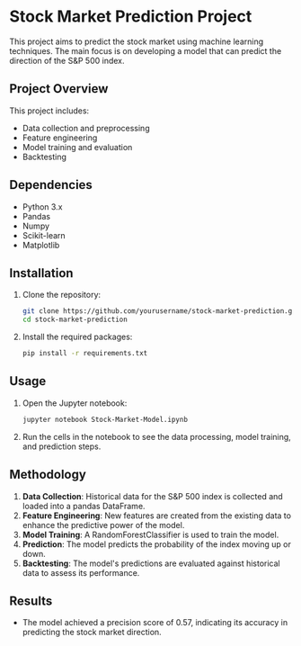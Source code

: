 # Stock Market Prediction Project

This project aims to predict the stock market using machine learning techniques. The main focus is on developing a model that can predict the direction of the S&P 500 index.

## Project Overview

This project includes:
- Data collection and preprocessing
- Feature engineering
- Model training and evaluation
- Backtesting

## Dependencies

- Python 3.x
- Pandas
- Numpy
- Scikit-learn
- Matplotlib

## Installation

1. Clone the repository:
    ```bash
    git clone https://github.com/yourusername/stock-market-prediction.git
    cd stock-market-prediction
    ```

2. Install the required packages:
    ```bash
    pip install -r requirements.txt
    ```

## Usage

1. Open the Jupyter notebook:
    ```bash
    jupyter notebook Stock-Market-Model.ipynb
    ```

2. Run the cells in the notebook to see the data processing, model training, and prediction steps.

## Methodology

1. **Data Collection**: Historical data for the S&P 500 index is collected and loaded into a pandas DataFrame.
2. **Feature Engineering**: New features are created from the existing data to enhance the predictive power of the model.
3. **Model Training**: A RandomForestClassifier is used to train the model.
4. **Prediction**: The model predicts the probability of the index moving up or down.
5. **Backtesting**: The model's predictions are evaluated against historical data to assess its performance.

## Results

- The model achieved a precision score of 0.57, indicating its accuracy in predicting the stock market direction.
